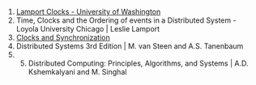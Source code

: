 1. [Lamport Clocks - University of Washington](https://courses.cs.washington.edu/courses/cse452/19sp/slides/l3-lamportclocks.pdf)
2. Time, Clocks and the Ordering of events in a Distributed System - Loyola University Chicago | Leslie Lamport
3. [Clocks and Synchronization](https://ds.cs.luc.edu/clocks/clocks.html)
4. Distributed Systems 3rd Edition | M. van Steen and A.S. Tanenbaum
5. 5. Distributed Computing: Principles, Algorithms, and Systems | A.D. Kshemkalyani and M. Singhal